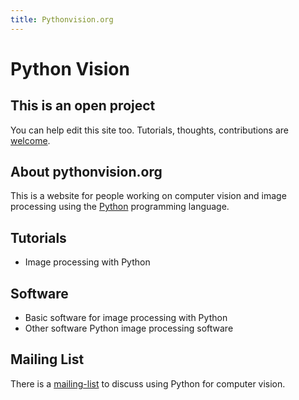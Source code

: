```yaml
---
title: Pythonvision.org
---
```

Python Vision
=============

This is an open project
-----------------------

You can help edit this site too. Tutorials, thoughts, contributions are
[welcome](contribute).

About pythonvision.org
----------------------

This is a website for people working on computer vision and image
processing using the [Python](http://www.python.org) programming
language.

Tutorials
---------

-   Image processing with Python

Software
--------

-   Basic software for image processing with Python
-   Other software Python image processing software

Mailing List
------------

There is a [mailing-list](http://groups.google.com/group/pythonvision)
to discuss using Python for computer vision.

